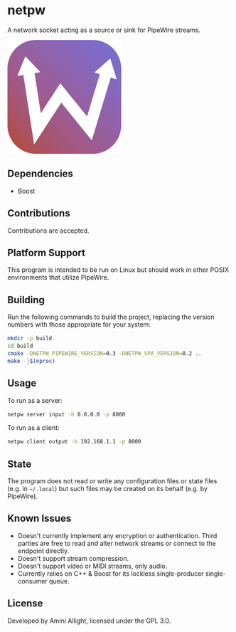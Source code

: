 # netpw

A network socket acting as a source or sink for PipeWire streams.

<img src="doc/icon.png" width="256"/>

## Dependencies

- Boost

## Contributions

Contributions are accepted.

## Platform Support

This program is intended to be run on Linux but should work in other POSIX environments that utilize PipeWire.

## Building

Run the following commands to build the project, replacing the version numbers with those appropriate for your system:

```sh
mkdir -p build
cd build
cmake -DNETPW_PIPEWIRE_VERSION=0.3 -DNETPW_SPA_VERSION=0.2 ..
make -j$(nproc)
```

## Usage

To run as a server:

```sh
netpw server input -h 0.0.0.0 -p 8000
```

To run as a client:

```sh
netpw client output -h 192.168.1.1 -p 8000
```

## State

The program does not read or write any configuration files or state files (e.g. in `~/.local`) but such files may be created on its behalf (e.g. by PipeWire).

## Known Issues

- Doesn't currently implement any encryption or authentication. Third parties are free to read and alter network streams or connect to the endpoint directly.
- Doesn't support stream compression.
- Doesn't support video or MIDI streams, only audio.
- Currently relies on C++ & Boost for its lockless single-producer single-consumer queue.

## License

Developed by Amini Allight, licensed under the GPL 3.0.
